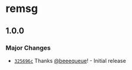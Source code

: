 # remsg

## 1.0.0

### Major Changes

- [`325696c`](https://github.com/beeequeue/remsg/commit/325696c1af1ab8d3fea73d5bb6a7f1364397328c) Thanks [@beeequeue](https://github.com/beeequeue)! - Initial release
